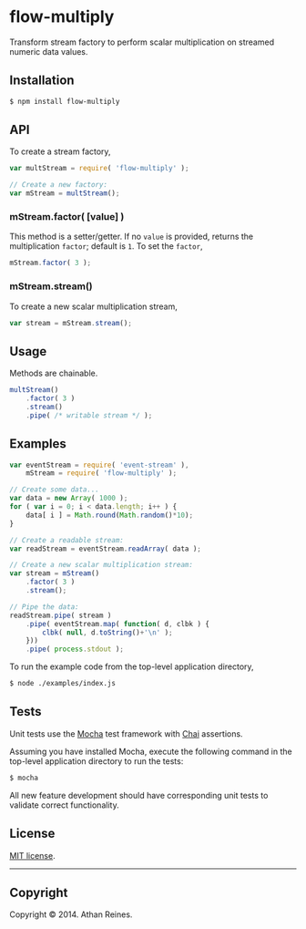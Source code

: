 flow-multiply
=============

Transform stream factory to perform scalar multiplication on streamed numeric data values.


## Installation

``` bash
$ npm install flow-multiply
```

## API

To create a stream factory,

``` javascript
var multStream = require( 'flow-multiply' );

// Create a new factory:
var mStream = multStream();
```

### mStream.factor( [value] )

This method is a setter/getter. If no `value` is provided, returns the multiplication `factor`; default is `1`. To set the `factor`,

``` javascript
mStream.factor( 3 );
```

### mStream.stream()

To create a new scalar multiplication stream,

``` javascript
var stream = mStream.stream();
```


## Usage

Methods are chainable.

``` javascript
multStream()
	.factor( 3 )
	.stream()
	.pipe( /* writable stream */ );
```


## Examples

``` javascript
var eventStream = require( 'event-stream' ),
	mStream = require( 'flow-multiply' );

// Create some data...
var data = new Array( 1000 );
for ( var i = 0; i < data.length; i++ ) {
	data[ i ] = Math.round(Math.random()*10);
}

// Create a readable stream:
var readStream = eventStream.readArray( data );

// Create a new scalar multiplication stream:
var stream = mStream()
	.factor( 3 )
	.stream();

// Pipe the data:
readStream.pipe( stream )
	.pipe( eventStream.map( function( d, clbk ) {
		clbk( null, d.toString()+'\n' );
	}))
	.pipe( process.stdout );
```

To run the example code from the top-level application directory,

``` bash
$ node ./examples/index.js
```


## Tests

Unit tests use the [Mocha](http://visionmedia.github.io/mocha) test framework with [Chai](http://chaijs.com) assertions.

Assuming you have installed Mocha, execute the following command in the top-level application directory to run the tests:

``` bash
$ mocha
```

All new feature development should have corresponding unit tests to validate correct functionality.


## License

[MIT license](http://opensource.org/licenses/MIT). 


---
## Copyright

Copyright &copy; 2014. Athan Reines.

